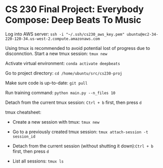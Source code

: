 # CS 230 Final Project: Everybody Compose: Deep Beats To Music 

Log into AWS server:
`ssh -i "~/.ssh/cs230_aws_key.pem" ubuntu@ec2-34-220-120-34.us-west-2.compute.amazonaws.com`

Using tmux is recommended to avoid potential lost of progress due to disconnction. Start a new tmux session:
`tmux new`

Activate virtual environment:
`conda activate deepbeats`

Go to project directory:
`cd /home/ubuntu/src/cs230-proj`

Make sure code is up-to-date:
`git pull`

Run training command:
`python main.py --n_files 10`

Detach from the current tmux session: `Ctrl + b` first, then press `d`



tmux cheatsheet:

* Create a new session with tmux: `tmux new`

* Go to a previously created tmux session: `tmux attach-session -t session_id`

* Detach from the current session (without shutting it down):`Ctrl + b` first, then press `d`

* List all sessions: `tmux ls`
